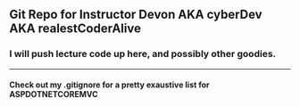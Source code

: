 ## Git Repo for Instructor Devon AKA cyberDev AKA realestCoderAlive
### I will push lecture code up here, and possibly other goodies.
---
#### Check out my .gitignore for a pretty exaustive list for ASPDOTNETCOREMVC
